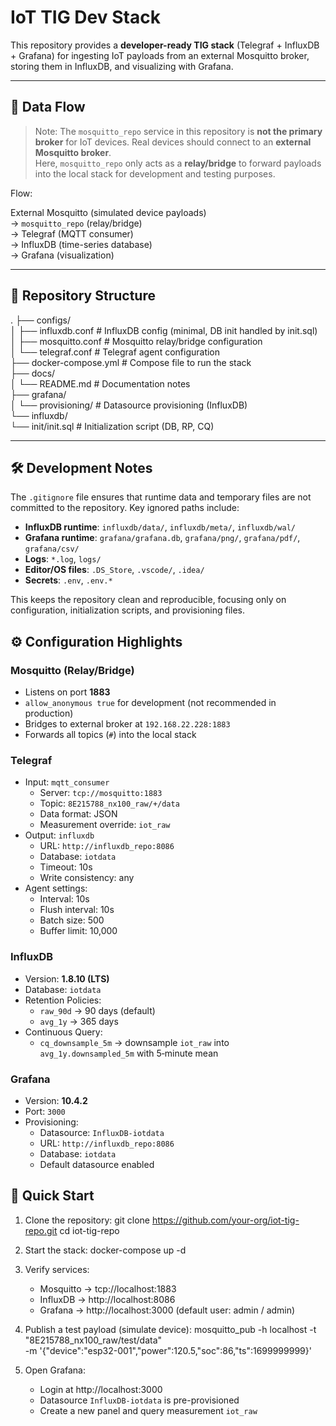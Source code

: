 # IoT TIG Dev Stack

This repository provides a **developer-ready TIG stack** (Telegraf + InfluxDB + Grafana) 
for ingesting IoT payloads from an external Mosquitto broker, storing them in InfluxDB, 
and visualizing with Grafana.

---

## 📡 Data Flow

> Note: The `mosquitto_repo` service in this repository is **not the primary broker** 
for IoT devices. Real devices should connect to an **external Mosquitto broker**.  
Here, `mosquitto_repo` only acts as a **relay/bridge** to forward payloads into 
the local stack for development and testing purposes.

Flow:

External Mosquitto (simulated device payloads)  
→ `mosquitto_repo` (relay/bridge)  
→ Telegraf (MQTT consumer)  
→ InfluxDB (time-series database)  
→ Grafana (visualization)

---

## 📂 Repository Structure

.
├── configs/  
│   ├── influxdb.conf          # InfluxDB config (minimal, DB init handled by init.sql)  
│   ├── mosquitto.conf         # Mosquitto relay/bridge configuration  
│   └── telegraf.conf          # Telegraf agent configuration  
├── docker-compose.yml         # Compose file to run the stack  
├── docs/  
│   └── README.md              # Documentation notes  
├── grafana/  
│   └── provisioning/          # Datasource provisioning (InfluxDB)  
└── influxdb/  
    └── init/init.sql          # Initialization script (DB, RP, CQ)  

---

## 🛠 Development Notes

The `.gitignore` file ensures that runtime data and temporary files are not committed 
to the repository. Key ignored paths include:

- **InfluxDB runtime**: `influxdb/data/`, `influxdb/meta/`, `influxdb/wal/`  
- **Grafana runtime**: `grafana/grafana.db`, `grafana/png/`, `grafana/pdf/`, `grafana/csv/`  
- **Logs**: `*.log`, `logs/`  
- **Editor/OS files**: `.DS_Store`, `.vscode/`, `.idea/`  
- **Secrets**: `.env`, `.env.*`  

This keeps the repository clean and reproducible, focusing only on configuration, 
initialization scripts, and provisioning files.

## ⚙️ Configuration Highlights

### Mosquitto (Relay/Bridge)
- Listens on port **1883**
- `allow_anonymous true` for development (not recommended in production)
- Bridges to external broker at `192.168.22.228:1883`
- Forwards all topics (`#`) into the local stack

### Telegraf
- Input: `mqtt_consumer`
  - Server: `tcp://mosquitto:1883`
  - Topic: `8E215788_nx100_raw/+/data`
  - Data format: JSON
  - Measurement override: `iot_raw`
- Output: `influxdb`
  - URL: `http://influxdb_repo:8086`
  - Database: `iotdata`
  - Timeout: 10s
  - Write consistency: any
- Agent settings:
  - Interval: 10s
  - Flush interval: 10s
  - Batch size: 500
  - Buffer limit: 10,000

### InfluxDB
- Version: **1.8.10 (LTS)**
- Database: `iotdata`
- Retention Policies:
  - `raw_90d` → 90 days (default)
  - `avg_1y` → 365 days
- Continuous Query:
  - `cq_downsample_5m` → downsample `iot_raw` into `avg_1y.downsampled_5m` with 5‑minute mean

### Grafana
- Version: **10.4.2**
- Port: `3000`
- Provisioning:
  - Datasource: `InfluxDB-iotdata`
  - URL: `http://influxdb_repo:8086`
  - Database: `iotdata`
  - Default datasource enabled

## 🚀 Quick Start

1. Clone the repository:
   git clone https://github.com/your-org/iot-tig-repo.git
   cd iot-tig-repo

2. Start the stack:
   docker-compose up -d

3. Verify services:
   - Mosquitto → tcp://localhost:1883
   - InfluxDB → http://localhost:8086
   - Grafana → http://localhost:3000 (default user: admin / admin)

4. Publish a test payload (simulate device):
   mosquitto_pub -h localhost -t "8E215788_nx100_raw/test/data" \
     -m '{"device":"esp32-001","power":120.5,"soc":86,"ts":1699999999}'

5. Open Grafana:
   - Login at http://localhost:3000
   - Datasource `InfluxDB-iotdata` is pre-provisioned
   - Create a new panel and query measurement `iot_raw`
